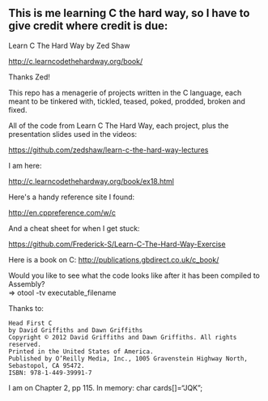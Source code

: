 ## This is me learning C the hard way, so I have to give credit where credit is due:

Learn C The Hard Way by Zed Shaw

http://c.learncodethehardway.org/book/

Thanks Zed!

This repo has a menagerie of projects written in the C language, each meant to be tinkered with, tickled, teased, poked, prodded, broken and fixed.

All of the code from Learn C The Hard Way, each project, plus the presentation slides used in the videos:

https://github.com/zedshaw/learn-c-the-hard-way-lectures

I am here:

http://c.learncodethehardway.org/book/ex18.html

Here's a handy reference site I found:

http://en.cppreference.com/w/c

And a cheat sheet for when I get stuck:

https://github.com/Frederick-S/Learn-C-The-Hard-Way-Exercise

Here is a book on C:
http://publications.gbdirect.co.uk/c_book/  

Would you like to see what the code looks like after it has been compiled to Assembly?  
=> otool -tv executable_filename

Thanks to:  
```
Head First C  
by David Griffiths and Dawn Griffiths  
Copyright © 2012 David Griffiths and Dawn Griffiths. All rights reserved.  
Printed in the United States of America.  
Published by O’Reilly Media, Inc., 1005 Gravenstein Highway North, Sebastopol, CA 95472.  
ISBN: 978-1-449-39991-7  
```
I am on Chapter 2, pp 115.
In memory: char cards[]=“JQK”;
